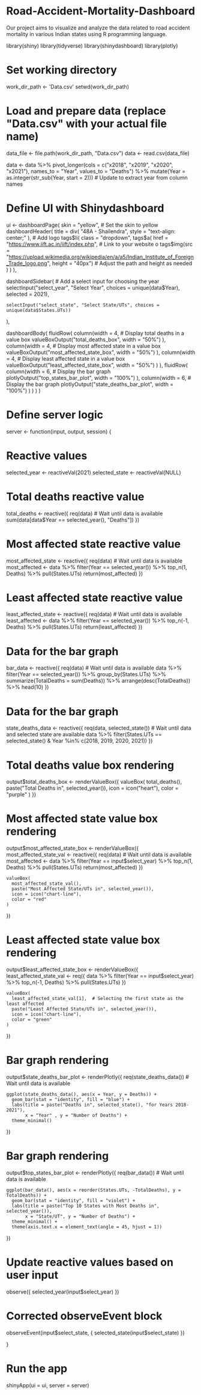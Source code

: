# Road-Accident-Mortality-Dashboard
Our project aims to visualize and analyze the data related to road accident mortality in various Indian states using R programming language. 

library(shiny)
library(tidyverse)
library(shinydashboard)
library(plotly)

# Set working directory
work_dir_path <- 'Data.csv'
setwd(work_dir_path)

# Load and prepare data (replace "Data.csv" with your actual file name)
data_file <- file.path(work_dir_path, "Data.csv")
data <- read.csv(data_file)

data <- data %>%
  pivot_longer(cols = c("x2018", "x2019", "x2020", "x2021"),
               names_to = "Year",
               values_to = "Deaths") %>%
  mutate(Year = as.integer(str_sub(Year, start = 2))) # Update to extract year from column names



# Define UI with Shinydashboard

ui <- dashboardPage(
  skin = "yellow",  # Set the skin to yellow
  dashboardHeader(
    title = div(
      "48A - Shailendra",
      style = "text-align: center;"
    ),
    # Add logo
    tags$li(
      class = "dropdown",
      tags$a(
        href = "https://www.iift.ac.in/iift/index.php", # Link to your website o
        tags$img(src = "https://upload.wikimedia.org/wikipedia/en/a/a5/Indian_Institute_of_Foreign_Trade_logo.png", height = "40px")  # Adjust the path and height as needed
      )
    )
  ),
  
  dashboardSidebar(
    # Add a select input for choosing the year
    selectInput("select_year", "Select Year", choices = unique(data$Year), selected = 2021),
    
    selectInput("select_state", "Select State/UTs", choices = unique(data$States.UTs))
  ),
  
  dashboardBody(
    fluidRow(
      column(width = 4,
             # Display total deaths in a value box
             valueBoxOutput("total_deaths_box", width = "50%")
      ),
      column(width = 4,
             # Display most affected state in a value box
             valueBoxOutput("most_affected_state_box", width = "50%")
      ),
      column(width = 4,
             # Display least affected state in a value box
             valueBoxOutput("least_affected_state_box", width = "50%")
      )
    ),
    fluidRow(
      column(width = 6,
             # Display the bar graph
             plotlyOutput("top_states_bar_plot", width = "100%")
      ),
      column(width = 6,
             # Display the bar graph
             plotlyOutput("state_deaths_bar_plot", width = "100%")
      )
    )
  )
)



# Define server logic
server <- function(input, output, session) {
  
  # Reactive values
  selected_year <- reactiveVal(2021)
  selected_state <- reactiveVal(NULL)
  
  # Total deaths reactive value
  total_deaths <- reactive({
    req(data) # Wait until data is available
    sum(data[data$Year == selected_year(), "Deaths"])
  })
  
  # Most affected state reactive value
  most_affected_state <- reactive({
    req(data) # Wait until data is available
    most_affected <- data %>%
      filter(Year == selected_year()) %>%
      top_n(1, Deaths) %>%
      pull(States.UTs)
    return(most_affected)
  })
  
  # Least affected state reactive value
  least_affected_state <- reactive({
    req(data) # Wait until data is available
    least_affected <- data %>%
      filter(Year == selected_year()) %>%
      top_n(-1, Deaths) %>%
      pull(States.UTs)
    return(least_affected)
  })
  
  # Data for the bar graph
  bar_data <- reactive({
    req(data) # Wait until data is available
    data %>%
      filter(Year == selected_year()) %>%
      group_by(States.UTs) %>%
      summarize(TotalDeaths = sum(Deaths)) %>%
      arrange(desc(TotalDeaths)) %>%
      head(10)
  })
  
  # Data for the bar graph
  state_deaths_data <- reactive({
    req(data, selected_state()) # Wait until data and selected state are available
    data %>%
      filter(States.UTs == selected_state() & Year %in% c(2018, 2019, 2020, 2021))
  })
  
  
  # Total deaths value box rendering
  output$total_deaths_box <- renderValueBox({
    valueBox(
      total_deaths(),
      paste("Total Deaths in", selected_year()),
      icon = icon("heart"),
      color = "purple"
    )
  })
  
  # Most affected state value box rendering
  output$most_affected_state_box <- renderValueBox({
    most_affected_state_val <- reactive({
      req(data) # Wait until data is available
      most_affected <- data %>%
        filter(Year == input$select_year) %>%
        top_n(1, Deaths) %>%
        pull(States.UTs)
      return(most_affected)
    })
    
    valueBox(
      most_affected_state_val(),
      paste("Most Affected State/UTs in", selected_year()),
      icon = icon("chart-line"),
      color = "red"
    )
  })
  
  # Least affected state value box rendering
  output$least_affected_state_box <- renderValueBox({
    least_affected_state_val <- req({
      data %>%
        filter(Year == input$select_year) %>%
        top_n(-1, Deaths) %>%
        pull(States.UTs)
    })
    
    valueBox(
      least_affected_state_val[1],  # Selecting the first state as the least affected
      paste("Least Affected State/UTs in", selected_year()),
      icon = icon("chart-line"),
      color = "green"
    )
  })
  
  # Bar graph rendering
  output$state_deaths_bar_plot <- renderPlotly({
    req(state_deaths_data()) # Wait until data is available
    
    ggplot(state_deaths_data(), aes(x = Year, y = Deaths)) +
      geom_bar(stat = "identity", fill = "blue") +
      labs(title = paste("Deaths in", selected_state(), "for Years 2018-2021"),
           x = "Year" , y = "Number of Deaths") +
      theme_minimal()
    
  })
  
  # Bar graph rendering
  output$top_states_bar_plot <- renderPlotly({
    req(bar_data()) # Wait until data is available
    
    ggplot(bar_data(), aes(x = reorder(States.UTs, -TotalDeaths), y = TotalDeaths)) +
      geom_bar(stat = "identity", fill = "violet") +
      labs(title = paste("Top 10 States with Most Deaths in", selected_year()),
           x = "State/UT", y = "Number of Deaths") +
      theme_minimal() +
      theme(axis.text.x = element_text(angle = 45, hjust = 1))
  })
  
  # Update reactive values based on user input
  observe({
    selected_year(input$select_year)
  })
  
  # Corrected observeEvent block
  observeEvent(input$select_state, {
    selected_state(input$select_state)
  })
  
}

# Run the app
shinyApp(ui = ui, server = server)
